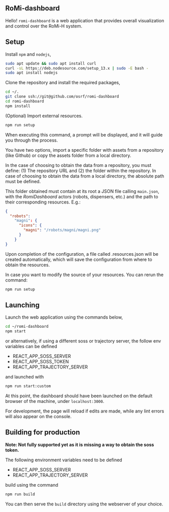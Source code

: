## RoMi-dashboard

Hello! `romi-dashboard` is a web application that provides overall visualization and control over the RoMi-H system.

## Setup

Install `npm` and `nodejs`,

```bash
sudo apt update && sudo apt install curl
curl -sL https://deb.nodesource.com/setup_13.x | sudo -E bash -
sudo apt install nodejs
```

Clone the repository and install the required packages,

```bash
cd ~/.
git clone ssh://git@github.com/osrf/romi-dashboard
cd romi-dashboard
npm install

```

(Optional) Import external resources.

```bash
npm run setup
```

When executing this command, a prompt will be displayed, and it will guide you through the process.

You have two options, import a specific folder with assets from a repository (like Github) or copy the assets folder from a local directory.

In the case of choosing to obtain the data from a repository, you must define: (1) The repository URL and (2) the folder within the repository. In case of choosing to obtain the data from a local directory, the absolute path must be defined.

This folder obtained must contain at its root a JSON file calling `main.json`, with the _RomiDashboard_ actors (robots, dispensers, etc.) and the path to their corresponding resources. E.g.:

```json
{
  "robots":
    "magni": {
      "icons": {
        "magni": "/robots/magni/magni.png"
      }
    }
}
```

Upon completion of the configuration, a file called .resources.json will be created automatically, which will save the configuration from where to obtain the resources.

In case you want to modify the source of your resources. You can rerun the command:

```bash
npm run setup
```

## Launching

Launch the web application using the commands below,

```bash
cd ~/romi-dashboard
npm start
```

or alternatively, if using a different soss or trajectory server, the follow env variables can be defined

- REACT_APP_SOSS_SERVER
- REACT_APP_SOSS_TOKEN
- REACT_APP_TRAJECTORY_SERVER

and launched with

```bash
npm run start:custom
```

At this point, the dashboard should have been launched on the default browser of the machine, under `localhost:3000`.

For development, the page will reload if edits are made, while any lint errors will also appear on the console.

## Building for production

**Note: Not fully supported yet as it is missing a way to obtain the soss token.**

The following environment variables need to be defined

- REACT_APP_SOSS_SERVER
- REACT_APP_TRAJECTORY_SERVER

build using the command

```bash
npm run build
```

You can then serve the `build` directory using the webserver of your choice.
